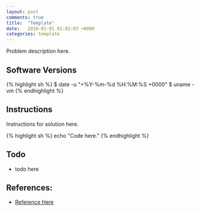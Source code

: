 ```yaml
---
layout: post
comments: true
title:  "Template"
date:   2016-01-01 01:02:03 +0000
categories: template
---
```

Problem description here.

## Software Versions

{% highlight sh %}
$ date -u "+%Y-%m-%d %H:%M:%S +0000"
$ uname -vm
{% endhighlight %}

## Instructions

Instructions for solution here.

{% highlight sh %}
echo "Code here."
{% endhighlight %}

## Todo

- todo here

## References:
- [Reference Here][reference]

[reference]: https://sgeos.github.io

